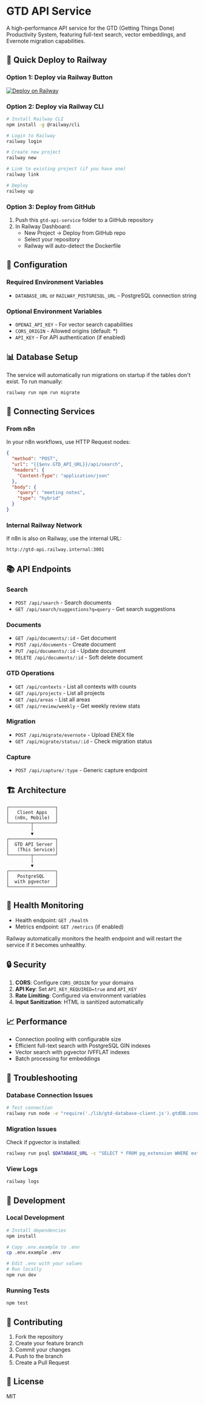 # GTD API Service

A high-performance API service for the GTD (Getting Things Done) Productivity System, featuring full-text search, vector embeddings, and Evernote migration capabilities.

## 🚀 Quick Deploy to Railway

### Option 1: Deploy via Railway Button
[![Deploy on Railway](https://railway.app/button.svg)](https://railway.app/template/deploy?template=https://github.com/yourusername/gtd-api-service)

### Option 2: Deploy via Railway CLI
```bash
# Install Railway CLI
npm install -g @railway/cli

# Login to Railway
railway login

# Create new project
railway new

# Link to existing project (if you have one)
railway link

# Deploy
railway up
```

### Option 3: Deploy from GitHub
1. Push this `gtd-api-service` folder to a GitHub repository
2. In Railway Dashboard:
   - New Project → Deploy from GitHub repo
   - Select your repository
   - Railway will auto-detect the Dockerfile

## 🔧 Configuration

### Required Environment Variables
- `DATABASE_URL` or `RAILWAY_POSTGRESQL_URL` - PostgreSQL connection string

### Optional Environment Variables
- `OPENAI_API_KEY` - For vector search capabilities
- `CORS_ORIGIN` - Allowed origins (default: *)
- `API_KEY` - For API authentication (if enabled)

## 📊 Database Setup

The service will automatically run migrations on startup if the tables don't exist. To run manually:

```bash
railway run npm run migrate
```

## 🔌 Connecting Services

### From n8n
In your n8n workflows, use HTTP Request nodes:
```json
{
  "method": "POST",
  "url": "{{$env.GTD_API_URL}}/api/search",
  "headers": {
    "Content-Type": "application/json"
  },
  "body": {
    "query": "meeting notes",
    "type": "hybrid"
  }
}
```

### Internal Railway Network
If n8n is also on Railway, use the internal URL:
```
http://gtd-api.railway.internal:3001
```

## 📚 API Endpoints

### Search
- `POST /api/search` - Search documents
- `GET /api/search/suggestions?q=query` - Get search suggestions

### Documents
- `GET /api/documents/:id` - Get document
- `POST /api/documents` - Create document
- `PUT /api/documents/:id` - Update document
- `DELETE /api/documents/:id` - Soft delete document

### GTD Operations
- `GET /api/contexts` - List all contexts with counts
- `GET /api/projects` - List all projects
- `GET /api/areas` - List all areas
- `GET /api/review/weekly` - Get weekly review stats

### Migration
- `POST /api/migrate/evernote` - Upload ENEX file
- `GET /api/migrate/status/:id` - Check migration status

### Capture
- `POST /api/capture/:type` - Generic capture endpoint

## 🏗️ Architecture

```
┌─────────────────┐
│   Client Apps   │
│  (n8n, Mobile)  │
└────────┬────────┘
         │
         ▼
┌─────────────────┐
│  GTD API Server │
│   (This Service)│
└────────┬────────┘
         │
         ▼
┌─────────────────┐
│   PostgreSQL    │
│  with pgvector  │
└─────────────────┘
```

## 🚨 Health Monitoring

- Health endpoint: `GET /health`
- Metrics endpoint: `GET /metrics` (if enabled)

Railway automatically monitors the health endpoint and will restart the service if it becomes unhealthy.

## 🔒 Security

1. **CORS**: Configure `CORS_ORIGIN` for your domains
2. **API Key**: Set `API_KEY_REQUIRED=true` and `API_KEY`
3. **Rate Limiting**: Configured via environment variables
4. **Input Sanitization**: HTML is sanitized automatically

## 📈 Performance

- Connection pooling with configurable size
- Efficient full-text search with PostgreSQL GIN indexes
- Vector search with pgvector IVFFLAT indexes
- Batch processing for embeddings

## 🐛 Troubleshooting

### Database Connection Issues
```bash
# Test connection
railway run node -e "require('./lib/gtd-database-client.js').gtdDB.connect().then(() => console.log('Connected!')).catch(console.error)"
```

### Migration Issues
Check if pgvector is installed:
```bash
railway run psql $DATABASE_URL -c "SELECT * FROM pg_extension WHERE extname = 'vector';"
```

### View Logs
```bash
railway logs
```

## 📝 Development

### Local Development
```bash
# Install dependencies
npm install

# Copy .env.example to .env
cp .env.example .env

# Edit .env with your values
# Run locally
npm run dev
```

### Running Tests
```bash
npm test
```

## 🤝 Contributing

1. Fork the repository
2. Create your feature branch
3. Commit your changes
4. Push to the branch
5. Create a Pull Request

## 📄 License

MIT